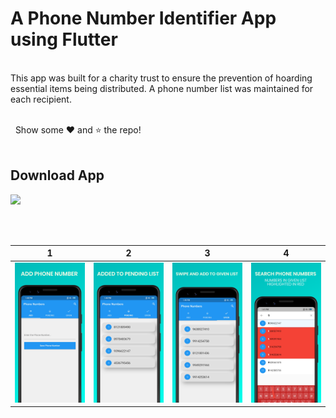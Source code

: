 # A Phone Number Identifier App using Flutter
<br />
This app was built for a charity trust to ensure the prevention of hoarding essential items being distributed. A phone number list was maintained for each recipient.
<br />
<br />

&nbsp;&nbsp;Show some ❤️ and ⭐ the repo! 
<br />
<br />

## Download App
<a href="https://play.google.com/store/apps/details?id=com.malik.charity"><img src="https://play.google.com/intl/en_us/badges/static/images/badges/en_badge_web_generic.png" width="200"></img></a>

<br />
<br />

1               |  2               | 3               |  4
:-------------------------:|:-------------------------:|:-------------------------:|:-------------------------:
![](https://github.com/AbdulMalikDev/FlutterPhoneNumberIdentifierApp/blob/master/1.png?raw=true)|![](https://github.com/AbdulMalikDev/FlutterPhoneNumberIdentifierApp/blob/master/2.png?raw=true)|![](https://github.com/AbdulMalikDev/FlutterPhoneNumberIdentifierApp/blob/master/3.png?raw=true)|![](https://github.com/AbdulMalikDev/FlutterPhoneNumberIdentifierApp/blob/master/4.png?raw=true)|